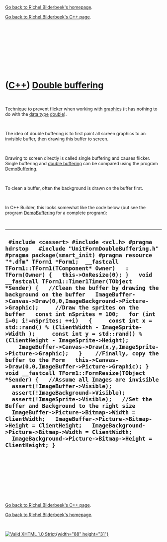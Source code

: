 [Go back to Richel Bilderbeek's homepage](index.htm).

[Go back to Richel Bilderbeek's C++ page](Cpp.htm).

 

 

 

 

 

([C++](Cpp.htm)) [Double buffering](CppDoubleBuffering.htm)
===========================================================

 

Technique to prevent flicker when working with
[graphics](CppGraphics.htm) (it has nothing to do with the [data
type](CppDataType.htm) [double](CppDouble.htm)).

 

The idea of double buffering is to first paint all screen graphics to an
invisible buffer, then drawing this buffer to screen.

 

Drawing to screen directly is called single buffering and causes
flicker. Single buffering and [double buffering](CppDoubleBuffering.htm)
can be compared using the program [DemoBuffering](CppDemoBuffering.htm).

 

To clean a buffer, often the background is drawn on the buffer first.

 

In C++ Builder, this looks somewhat like the code below (but see the
program [DemoBuffering](CppDemoBuffering.htm) for a complete program):

 

  ----------------------------------------------------------------------------------------------------------------------------------------------------------------------------------------------------------------------------------------------------------------------------------------------------------------------------------------------------------------------------------------------------------------------------------------------------------------------------------------------------------------------------------------------------------------------------------------------------------------------------------------------------------------------------------------------------------------------------------------------------------------------------------------------------------------------------------------------------------------------------------------------------------------------------------------------------------------------------------------------------------------------------------------------------------------------------------------------------------------------------------------------------------------------------------------------------------------------------------------------------------------------------------------------------------------------------------------------------------------------------
  ` #include <cassert> #include <vcl.h> #pragma hdrstop   #include "UnitFormDoubleBuffering.h"  #pragma package(smart_init) #pragma resource "*.dfm" TForm1 *Form1;  __fastcall TForm1::TForm1(TComponent* Owner)   : TForm(Owner) {   this->OnResize(0); }   void __fastcall TForm1::Timer1Timer(TObject *Sender) {   //Clean the buffer by drawing the background on the buffer   ImageBuffer->Canvas->Draw(0,0,ImageBackground->Picture->Graphic);     //Draw the sprites on the buffer   const int nSprites = 100;   for (int i=0; i!=nSprites; ++i)   {     const int x = std::rand() % (ClientWidth - ImageSprite->Width );     const int y = std::rand() % (ClientHeight - ImageSprite->Height);     ImageBuffer->Canvas->Draw(x,y,ImageSprite->Picture->Graphic);   }    //Finally, copy the buffer to the Form   this->Canvas->Draw(0,0,ImageBuffer->Picture->Graphic); }   void __fastcall TForm1::FormResize(TObject *Sender) {   //Assume all Images are invisible   assert(!ImageBuffer->Visible);   assert(!ImageBackground->Visible);   assert(!ImageSprite->Visible);   //Set the Buffer and Background to the right size   ImageBuffer->Picture->Bitmap->Width = ClientWidth;   ImageBuffer->Picture->Bitmap->Height = ClientHeight;   ImageBackground->Picture->Bitmap->Width = ClientWidth;   ImageBackground->Picture->Bitmap->Height = ClientHeight; }`
  ----------------------------------------------------------------------------------------------------------------------------------------------------------------------------------------------------------------------------------------------------------------------------------------------------------------------------------------------------------------------------------------------------------------------------------------------------------------------------------------------------------------------------------------------------------------------------------------------------------------------------------------------------------------------------------------------------------------------------------------------------------------------------------------------------------------------------------------------------------------------------------------------------------------------------------------------------------------------------------------------------------------------------------------------------------------------------------------------------------------------------------------------------------------------------------------------------------------------------------------------------------------------------------------------------------------------------------------------------------------------------

 

 

 

 

 

[Go back to Richel Bilderbeek's C++ page](Cpp.htm).

[Go back to Richel Bilderbeek's homepage](index.htm).

 

[![Valid XHTML 1.0 Strict](valid-xhtml10.png){width="88"
height="31"}](http://validator.w3.org/check?uri=referer)
